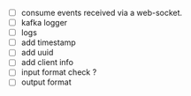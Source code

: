 * [ ] consume events received via a web-socket.
* [ ] kafka logger
* [ ] logs
* [ ] add timestamp
* [ ] add uuid
* [ ] add client info
* [ ] input format check ?
* [ ] output format
